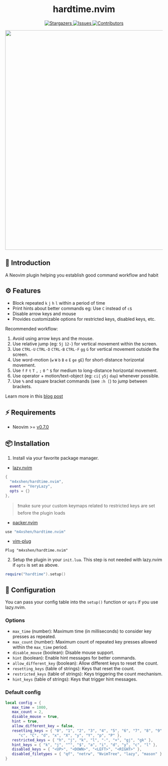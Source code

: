 <h1 align="center">
hardtime.nvim
</h1>

<p align="center">
<a href="https://github.com/m4xshen/hardtime.nvim/stargazers">
    <img
      alt="Stargazers"
      src="https://img.shields.io/github/stars/m4xshen/hardtime.nvim?style=for-the-badge&logo=starship&color=fae3b0&logoColor=d9e0ee&labelColor=282a36"
    />
  </a>
  <a href="https://github.com/m4xshen/hardtime.nvim/issues">
    <img
      alt="Issues"
      src="https://img.shields.io/github/issues/m4xshen/hardtime.nvim?style=for-the-badge&logo=gitbook&color=ddb6f2&logoColor=d9e0ee&labelColor=282a36"
    />
  </a>
  <a href="https://github.com/m4xshen/hardtime.nvim/contributors">
    <img
      alt="Contributors"
      src="https://img.shields.io/github/contributors/m4xshen/hardtime.nvim?style=for-the-badge&logo=opensourceinitiative&color=abe9b3&logoColor=d9e0ee&labelColor=282a36"
    />
  </a>
</p>

<p align="center">
  <img src="https://github.com/m4xshen/hardtime.nvim/assets/74842863/f7c797a0-3fe6-47b3-9c9a-5ec7d54de128" width="700" />
</p>

## 📃 Introduction

A Neovim plugin helping you establish good command workflow and habit

## ⚙️  Features

- Block repeated `k` `j` `h` `l` within a period of time
- Print hints about better commands eg: Use `C` instead of `c$`
- Disable arrow keys and mouse
- Provides customizable options for restricted keys, disabled keys, etc.

Recommended workflow:
1. Avoid using arrow keys and the mouse.
2. Use relative jump (eg: `5j` `12-`) for vertical movement within the screen.
3. Use `CTRL-U` `CTRL-D` `CTRL-B` `CTRL-F` `gg` `G` for vertical movement outside the screen.
4. Use word-motion (`w` `W` `b` `B` `e` `E` `ge` `gE`) for short-distance horizontal movement.
5. Use `f` `F` `t` `T` `,` `;` `0` `^` `$` for medium to long-distance horizontal movement.
6. Use operator + motion/text-object (eg: `ci{` `y5j` `dap`) whenever possible.
7. Use `%` and square bracket commands (see `:h [`) to jump between brackets.

Learn more in this [blog post](https://m4xshen.me/posts/vim-command-workflow/)

## ⚡ Requirements

- Neovim >= [v0.7.0](https://github.com/neovim/neovim/releases/tag/v0.7.0)

## 📦 Installation

1. Install via your favorite package manager.

- [lazy.nvim](https://github.com/folke/lazy.nvim)
```Lua
{
  "m4xshen/hardtime.nvim",
  event = "VeryLazy",
  opts = {}
},
```

> ❗️make sure your custom keymaps related to restricted keys are set before the plugin loads

- [packer.nvim](https://github.com/wbthomason/packer.nvim)
```Lua
use "m4xshen/hardtime.nvim"
```

- [vim-plug](https://github.com/junegunn/vim-plug)
```VimL
Plug "m4xshen/hardtime.nvim"
```

2. Setup the plugin in your `init.lua`. This step is not needed with lazy.nvim if `opts` is set as above.
```Lua
require("hardtime").setup()
```

## 🔧 Configuration

You can pass your config table into the `setup()` function or `opts` if you use lazy.nvim.

### Options

- `max_time` (number): Maximum time (in milliseconds) to consider key presses as repeated.
- `max_count` (number): Maximum count of repeated key presses allowed within the `max_time` period.
- `disable_mouse` (boolean): Disable mouse support.
- `hint` (boolean): Enable hint messages for better commands.
- `allow_different_key` (boolean): Allow different keys to reset the count.
- `resetting_keys` (table of strings): Keys that reset the count.
- `restricted_keys` (table of strings): Keys triggering the count mechanism.
- `hint_keys` (table of strings): Keys that trigger hint messages.

### Default config

```Lua
local config = {
   max_time = 1000,
   max_count = 2,
   disable_mouse = true,
   hint = true,
   allow_different_key = false,
   resetting_keys = { "0", "1", "2", "3", "4", "5", "6", "7", "8", "9",
      "c", "C", "d", "x", "X", "y", "Y", "p", "P" },
   restricted_keys = { "h", "j", "k", "l", "-", "+", "gj", "gk" },
   hint_keys = { "k", "j", "^", "$", "a", "i", "d", "y", "c", "l" },
   disabled_keys = { "<UP>", "<DOWN>", "<LEFT>", "<RIGHT>" },
   disabled_filetypes = { "qf", "netrw", "NvimTree", "lazy", "mason" }
}
```
